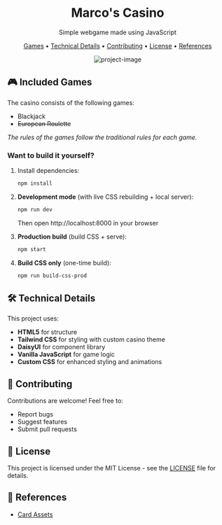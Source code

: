 <div align="center">

# Marco's Casino
Simple webgame made using JavaScript

[Games](#-included-games) •
[Technical Details](#-technical-details) •
[Contributing](#-contributing) •
[License](#-license) •
[References](#-references)

<img src="https://socialify.git.ci/msh31/Webgame/image?description=1&amp;descriptionEditable=Simple%20fictional%20casino%20made%20using%20JavaScript&amp;font=Inter&amp;forks=1&amp;issues=1&amp;language=1&amp;name=1&amp;owner=1&amp;pattern=Plus&amp;pulls=1&amp;stargazers=1&amp;theme=Auto" alt="project-image">
</div>

## 🎮 Included Games
The casino consists of the following games:

- Blackjack
- ~~European Roulette~~

*The rules of the games follow the traditional rules for each game.*

<h3> Want to build it yourself? </h3>

1. Install dependencies:
   ```bash
   npm install
   ```

2. **Development mode** (with live CSS rebuilding + local server):
   ```bash
   npm run dev
   ```
   Then open http://localhost:8000 in your browser

3. **Production build** (build CSS + serve):
   ```bash
   npm start
   ```

4. **Build CSS only** (one-time build):
   ```bash
   npm run build-css-prod
   ```

## 🛠 Technical Details

This project uses:
- **HTML5** for structure
- **Tailwind CSS** for styling with custom casino theme
- **DaisyUI** for component library
- **Vanilla JavaScript** for game logic
- **Custom CSS** for enhanced styling and animations

## 🤝 Contributing
Contributions are welcome! Feel free to:
- Report bugs
- Suggest features
- Submit pull requests

## 📜 License

This project is licensed under the MIT License - see the [LICENSE](LICENSE) file for details.

## 🔗 References
- [Card Assets](https://www.kenney.nl/assets/playing-cards-pack)
